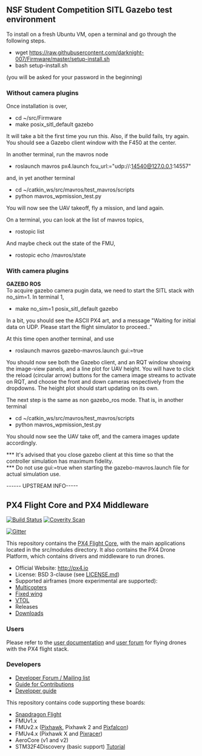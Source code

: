 ## NSF Student Competition SITL Gazebo test environment 

To install on a fresh Ubuntu VM, open a terminal and go through the following steps.

* wget https://raw.githubusercontent.com/darknight-007/Firmware/master/setup-install.sh
* bash setup-install.sh

(you will be asked for your password in the beginning)

### Without camera plugins
Once installation is over, 
* cd ~/src/Firmware
* make posix_sitl_default gazebo 

It will take a bit the first time you run this. Also, if the build fails, try again. 
You should see a Gazebo client window with the F450 at the center. 

In another terminal, run the mavros node
* roslaunch mavros px4.launch fcu_url:="udp://:14540@127.0.0.1:14557"

and, in yet another terminal 
* cd ~/catkin_ws/src/mavros/test_mavros/scripts
* python mavros_wpmission_test.py

You will now see the UAV takeoff, fly a mission, and land again. 

On a terminal, you can look at the list of mavros topics,
* rostopic list

And maybe check out the state of the FMU, 
* rostopic echo /mavros/state


### With camera plugins
<b>GAZEBO ROS</b><br/>
To acquire gazebo camera pugin data, we need to start the SITL stack with no_sim=1. In terminal 1, 
* make no_sim=1 posix_sitl_default gazebo

In a bit, you should see the ASCII PX4 art, and a message 
"Waiting for initial data on UDP. Please start the flight simulator to proceed.."

At this time open another terminal, and use 
* roslaunch mavros gazebo-mavros.launch gui:=true

You should now see both the Gazebo client, and an RQT window showing the image-view panels, and a line plot for UAV height. 
You will have to click the reload (circular arrow) buttons for the camera image streams to activate on RQT, and choose the front and down cameras respectively from the dropdowns. The height plot should start updating on its own.

The next step is the same as non gazebo_ros mode. That is, in another terminal 
* cd ~/catkin_ws/src/mavros/test_mavros/scripts
* python mavros_wpmission_test.py

You should now see the UAV take off, and the camera images update accordingly. 

*** It's advised that you close gazebo client at this time so that the controller simulation has maximum fidelity. <br/>
*** Do not use gui:=true when starting the gazebo-mavros.launch file for actual simulation use.


------ UPSTREAM INFO-----
## PX4 Flight Core and PX4 Middleware ##

[![Build Status](https://travis-ci.org/PX4/Firmware.svg?branch=master)](https://travis-ci.org/PX4/Firmware) [![Coverity Scan](https://scan.coverity.com/projects/3966/badge.svg?flat=1)](https://scan.coverity.com/projects/3966?tab=overview)

[![Gitter](https://badges.gitter.im/Join%20Chat.svg)](https://gitter.im/PX4/Firmware?utm_source=badge&utm_medium=badge&utm_campaign=pr-badge&utm_content=badge)

This repository contains the [PX4 Flight Core](http://px4.io), with the main applications located in the src/modules directory. It also contains the PX4 Drone Platform, which contains drivers and middleware to run drones.

*   Official Website: http://px4.io
*   License: BSD 3-clause (see [LICENSE.md](https://github.com/PX4/Firmware/blob/master/LICENSE.md))
*   Supported airframes (more experimental are supported):
  * [Multicopters](http://px4.io/portfolio_category/multicopter/)
  * [Fixed wing](http://px4.io/portfolio_category/vtol/)
  * [VTOL](http://px4.io/portfolio_category/plane/)
*   Releases
  * [Downloads](https://github.com/PX4/Firmware/releases)

### Users ###

Please refer to the [user documentation](http://px4.io) and [user forum](http://discuss.px4.io) for flying drones with the PX4 flight stack.

### Developers ###

  * [Developer Forum / Mailing list](http://groups.google.com/group/px4users)
  * [Guide for Contributions](https://github.com/PX4/Firmware/blob/master/CONTRIBUTING.md)
  * [Developer guide](http://dev.px4.io)


This repository contains code supporting these boards:
  * [Snapdragon Flight](http://dev.px4.io/hardware-snapdragon.html)
  * FMUv1.x
  * FMUv2.x ([Pixhawk](http://dev.px4.io/hardware-pixhawk.html), Pixhawk 2 and [Pixfalcon](http://dev.px4.io/hardware-pixfalcon.html))
  * FMUv4.x (Pixhawk X and [Pixracer](http://dev.px4.io/hardware-pixracer.html))
  * AeroCore (v1 and v2)
  * STM32F4Discovery (basic support) [Tutorial](https://pixhawk.org/modules/stm32f4discovery)
